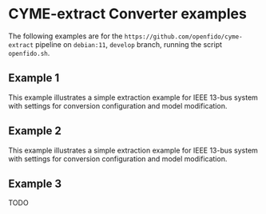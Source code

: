 # CYME-extract Converter examples

The following examples are for the `https://github.com/openfido/cyme-extract` pipeline on `debian:11`, `develop` branch, running the script `openfido.sh`.

## Example 1

This example illustrates a simple extraction example for IEEE 13-bus system with settings for conversion configuration and model modification.

## Example 2

This example illustrates a simple extraction example for IEEE 13-bus system with settings for conversion configuration and model modification.

## Example 3

TODO

